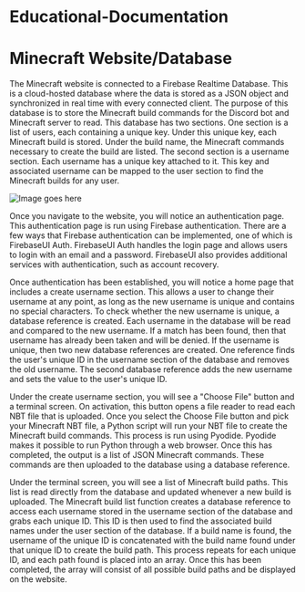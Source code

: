# Educational-Documentation

# Minecraft Website/Database

The Minecraft website is connected to a Firebase Realtime Database. This is a cloud-hosted database where the data is stored as a JSON object and synchronized in real time with every connected client. The purpose of this database is to store the Minecraft build commands for the Discord bot and Minecraft server to read. This database has two sections. One section is a list of users, each containing a unique key. Under this unique key, each Minecraft build is stored. Under the build name, the Minecraft commands necessary to create the build are listed. The second section is a username section. Each username has a unique key attached to it. This key and associated username can be mapped to the user section to find the Minecraft builds for any user.

![Image goes here](https://firebasestorage.googleapis.com/v0/b/first-project-df435.appspot.com/o/Database.png?alt=media&token=97428be4-fcc9-4b4b-bd5d-586de9e7c943)

Once you navigate to the website, you will notice an authentication page. This authentication page is run using Firebase authentication. There are a few ways that Firebase authentication can be implemented, one of which is FirebaseUI Auth. FirebaseUI Auth handles the login page and allows users to login with an email and a password. FirebaseUI also provides additional services with authentication, such as account recovery. 

Once authentication has been established, you will notice a home page that includes a create username section. This allows a user to change their username at any point, as long as the new username is unique and contains no special characters. To check whether the new username is unique, a database reference is created. Each username in the database will be read and compared to the new username. If a match has been found, then that username has already been taken and will be denied. If the username is unique, then two new database references are created. One reference finds the user's unique ID in the username section of the database and removes the old username. The second database reference adds the new username and sets the value to the user's unique ID.

Under the create username section, you will see a "Choose File" button and a terminal screen. On activation, this button opens a file reader to read each NBT file that is uploaded. Once you select the Choose File button and pick your Minecraft NBT file, a Python script will run your NBT file to create the Minecraft build commands. This process is run using Pyodide. Pyodide makes it possible to run Python through a web browser. Once this has completed, the output is a list of JSON Minecraft commands. These commands are then uploaded to the database using a database reference.

Under the terminal screen, you will see a list of Minecraft build paths. This list is read directly from the database and updated whenever a new build is uploaded. The Minecraft build list function creates a database reference to access each username stored in the username section of the database and grabs each unique ID. This ID is then used to find the associated build names under the user section of the database. If a build name is found, the username of the unique ID is concatenated with the build name found under that unique ID to create the build path. This process repeats for each unique ID, and each path found is placed into an array. Once this has been completed, the array will consist of all possible build paths and be displayed on the website.


